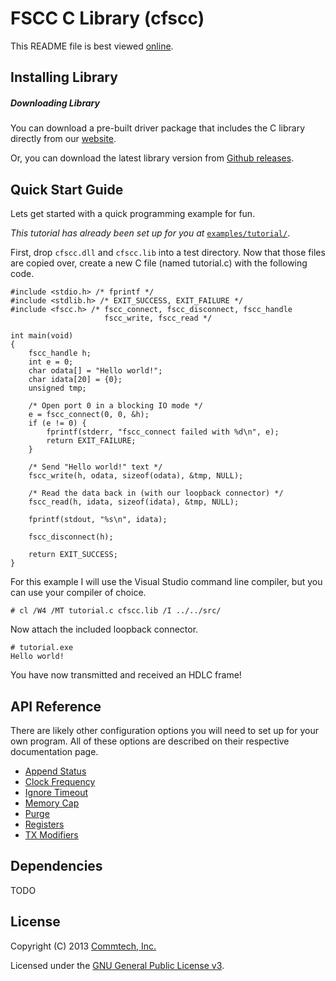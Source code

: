 # FSCC C Library (cfscc)
This README file is best viewed [online](http://github.com/commtech/cfscc/).

## Installing Library

##### Downloading Library
You can download a pre-built driver package that includes the C library directly from our
[website](http://www.commtech-fastcom.com/CommtechSoftware.html).

Or, you can download the latest library version from
[Github releases](https://github.com/commtech/cfscc/releases).


## Quick Start Guide

Lets get started with a quick programming example for fun.

_This tutorial has already been set up for you at_ 
[`examples/tutorial/`](https://github.com/commtech/cfscc/tree/master/examples/tutorial).

First, drop `cfscc.dll` and `cfscc.lib` into a test directory. Now that those files are 
copied over, create a new C file (named tutorial.c) with the following code.

```
#include <stdio.h> /* fprintf */
#include <stdlib.h> /* EXIT_SUCCESS, EXIT_FAILURE */
#include <fscc.h> /* fscc_connect, fscc_disconnect, fscc_handle
                     fscc_write, fscc_read */

int main(void)
{
	fscc_handle h;
	int e = 0;
	char odata[] = "Hello world!";
	char idata[20] = {0};
	unsigned tmp;

	/* Open port 0 in a blocking IO mode */
	e = fscc_connect(0, 0, &h);
	if (e != 0) {
		fprintf(stderr, "fscc_connect failed with %d\n", e);
		return EXIT_FAILURE;
	}

	/* Send "Hello world!" text */
	fscc_write(h, odata, sizeof(odata), &tmp, NULL);

	/* Read the data back in (with our loopback connector) */
	fscc_read(h, idata, sizeof(idata), &tmp, NULL);

	fprintf(stdout, "%s\n", idata);

	fscc_disconnect(h);

	return EXIT_SUCCESS;
}
```

For this example I will use the Visual Studio command line compiler, but
you can use your compiler of choice.

```
# cl /W4 /MT tutorial.c cfscc.lib /I ../../src/
```

Now attach the included loopback connector.

```
# tutorial.exe
Hello world!
```

You have now transmitted and received an HDLC frame! 


## API Reference

There are likely other configuration options you will need to set up for your 
own program. All of these options are described on their respective documentation page.

- [Append Status](https://github.com/commtech/cfscc/blob/master/docs/append-status.md)
- [Clock Frequency](https://github.com/commtech/cfscc/blob/master/docs/clock-frequency.md)
- [Ignore Timeout](https://github.com/commtech/cfscc/blob/master/docs/ignore-timeout.md)
- [Memory Cap](https://github.com/commtech/cfscc/blob/master/docs/memory-cap.md)
- [Purge](https://github.com/commtech/cfscc/blob/master/docs/purge.md)
- [Registers](https://github.com/commtech/cfscc/blob/master/docs/registers.md)
- [TX Modifiers](https://github.com/commtech/cfscc/blob/master/docs/tx-modifiers.md)


## Dependencies
TODO


## License

Copyright (C) 2013 [Commtech, Inc.](http://commtech-fastcom.com)

Licensed under the [GNU General Public License v3](http://www.gnu.org/licenses/gpl.txt).
